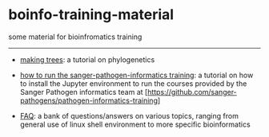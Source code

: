 # boinfo-training-material
some material for bioinfromatics training

_____

- [making trees](https://github.com/flass/bioinfo-training-material/tree/master/making_trees): a tutorial on phylogenetics

- [how to run the sanger-pathogen-informatics training](https://github.com/flass/bioinfo-training-material/blob/master/intalling_jupyter_sanger-pathogen-informatics-course.md): a tutorial on how to install the Jupyter environment to run the courses provided by the Sanger Pathogen informatics team at [https://github.com/sanger-pathogens/pathogen-informatics-training]

- [FAQ](https://github.com/flass/bioinfo-training-material/blob/master/FAQ.md): a bank of questions/answers on various topics, ranging from general use of linux shell environment to more specific bioinformatics